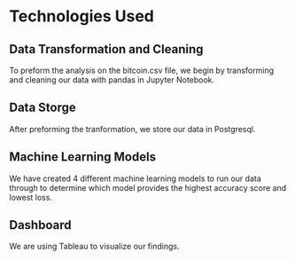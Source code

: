# Technologies Used

## Data Transformation and Cleaning
To preform the analysis on the bitcoin.csv file, we begin by transforming and cleaning our data with pandas in Jupyter Notebook.


## Data Storge
After preforming the tranformation, we store our data in Postgresql.


## Machine Learning Models
We have created 4 different machine learning models to run our data through to determine which model provides the highest accuracy score and lowest loss.


## Dashboard
We are using Tableau to visualize our findings.
